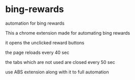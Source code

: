 # bing-rewards
automation for bing rewards

This a chrome extension made for automating bing rewards 

it opens the unclicked reward buttons 

the page reloads every 40 sec

the tabs which are not used are closed every 50 sec

use ABS extension along with it to full automation
